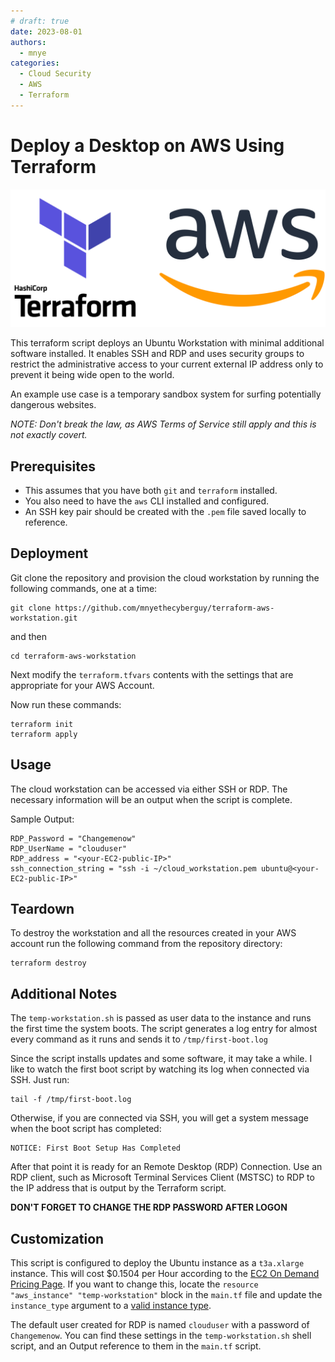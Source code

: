 ```yaml
---
# draft: true
date: 2023-08-01
authors:
  - mnye
categories:
  - Cloud Security
  - AWS
  - Terraform
---
```


# Deploy a Desktop on AWS Using Terraform

![image](../../assets/images/tf_aws.png)

This terraform script deploys an Ubuntu Workstation with minimal additional software installed.  It enables SSH and RDP and uses security groups to restrict the administrative access to your current external IP address only to prevent it being wide open to the world.

An example use case is a temporary sandbox system for surfing potentially dangerous websites.

_NOTE: Don't break the law, as AWS Terms of Service still apply and this is not exactly covert._
<!-- more -->
## Prerequisites
 
- This assumes that you have both `git` and `terraform` installed.
- You also need to have the `aws` CLI installed and configured.
- An SSH key pair should be created with the `.pem` file saved locally to reference.

## Deployment

Git clone the repository and provision the cloud workstation by running the following commands, one at a time:

```
git clone https://github.com/mnyethecyberguy/terraform-aws-workstation.git
```
and then

```
cd terraform-aws-workstation
```

Next modify the `terraform.tfvars` contents with the settings that are appropriate for your AWS Account.

Now run these commands:

```
terraform init
terraform apply
```

## Usage

The cloud workstation can be accessed via either SSH or RDP. The necessary information will be an output when the script is complete.

Sample Output:

```
RDP_Password = "Changemenow"
RDP_UserName = "clouduser"
RDP_address = "<your-EC2-public-IP>"
ssh_connection_string = "ssh -i ~/cloud_workstation.pem ubuntu@<your-EC2-public-IP>"
```

## Teardown

To destroy the workstation and all the resources created in your AWS account run the following command from the repository directory:

```
terraform destroy
```

## Additional Notes

The `temp-workstation.sh` is passed as user data to the instance and runs the first time the system boots. The script generates a log entry for almost every command as it runs and sends it to `/tmp/first-boot.log`

Since the script installs updates and some software, it may take a while. I like to watch the first boot script by watching its log when connected via SSH. Just run:

```
tail -f /tmp/first-boot.log
```

Otherwise, if you are connected via SSH, you will get a system message when the boot script has completed:

```
NOTICE: First Boot Setup Has Completed
```

After that point it is ready for an Remote Desktop (RDP) Connection. Use an RDP client, such as Microsoft Terminal Services Client (MSTSC) to RDP to the IP address that is output by the Terraform script.

**DON'T FORGET TO CHANGE THE RDP PASSWORD AFTER LOGON**

## Customization

This script is configured to deploy the Ubuntu instance as a `t3a.xlarge` instance.  This will cost $0.1504 per Hour according to the [EC2 On Demand Pricing Page](https://aws.amazon.com/ec2/pricing/on-demand/). If you want to change this, locate the `resource "aws_instance" "temp-workstation"` block in the `main.tf` file and update the `instance_type` argument to a [valid instance type](https://aws.amazon.com/ec2/instance-types/). 

The default user created for RDP is named `clouduser` with a password of `Changemenow`.  You can find these settings in the `temp-workstation.sh` shell script, and an Output reference to them in the `main.tf` script.